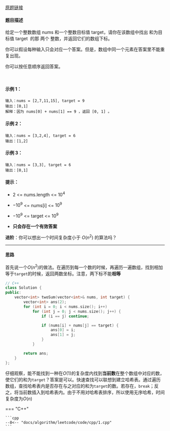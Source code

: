 [原题链接](https://leetcode-cn.com/problems/two-sum/)

#### 题目描述

给定一个整数数组 nums 和一个整数目标值 target，请你在该数组中找出 和为目标值 target  的那 两个 整数，并返回它们的数组下标。

你可以假设每种输入只会对应一个答案。但是，数组中同一个元素在答案里不能重复出现。

你可以按任意顺序返回答案。

 

#### 示例 1：
```
输入：nums = [2,7,11,15], target = 9
输出：[0,1]
解释：因为 nums[0] + nums[1] == 9 ，返回 [0, 1] 。
```

#### 示例 2：
```
输入：nums = [3,2,4], target = 6
输出：[1,2]
```

#### 示例 3：
```
输入：nums = [3,3], target = 6
输出：[0,1]
```

#### 提示：

- 2 <= nums.length <= $10^4$

- $-10^9$ <= nums[i] <= $10^9$

- $-10^9$ <= target <= $10^9$

- **只会存在一个有效答案**

**进阶**：你可以想出一个时间复杂度小于 $O(n^2)$ 的算法吗？

---

#### 思路

首先说一个$O(n^2)$的做法。在遍历到每一个数的时候，再遍历一遍数组，找到相加等于`target`的时候，返回两数坐标。注意，两下标不能**相等**

```cpp
// C++
class Solution {
public:
    vector<int> twoSum(vector<int>& nums, int target) {
        vector<int> ans(2);
        for (int i = 0; i < nums.size(); i++)
            for (int j = 0; j < nums.size(); j++) {
                if (i == j) continue;

                if (nums[i] + nums[j] == target) {
                    ans[0] = i;
                    ans[1] = j;
                }
            }

        return ans;
    }
};
```

仔细观察，能不能找到一种在$O(1)$的复杂度内找到**当前数**在整个数组中对应的数，使它们的和为`target`？答案是可以。快速查找可以联想到建立哈希表。通过遍历数组，查找哈希表内是否存在与之对应的和为`target`的数。若存在，`break`；反之，将当前数插入到哈希表内。由于不用对哈希表排序，所以使用无序哈希，时间复杂度为$O(n)$

=== "C++"

    ```cpp
    --8<-- "docs/algorithm/leetcode/code/cpp/1.cpp"
    ```

